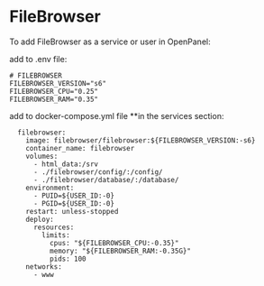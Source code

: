 # FileBrowser

To add FileBrowser as a service or user in OpenPanel:

add to .env file:

```
# FILEBROWSER
FILEBROWSER_VERSION="s6"
FILEBROWSER_CPU="0.25"
FILEBROWSER_RAM="0.35"
```

add to docker-compose.yml file **in the services section:

```
  filebrowser:
    image: filebrowser/filebrowser:${FILEBROWSER_VERSION:-s6}
    container_name: filebrowser
    volumes:
      - html_data:/srv
      - ./filebrowser/config/:/config/
      - ./filebrowser/database/:/database/
    environment:
      - PUID=${USER_ID:-0}
      - PGID=${USER_ID:-0}
    restart: unless-stopped
    deploy:
      resources:
        limits:
          cpus: "${FILEBROWSER_CPU:-0.35}"
          memory: "${FILEBROWSER_RAM:-0.35G}"   
          pids: 100
    networks:
      - www
```
